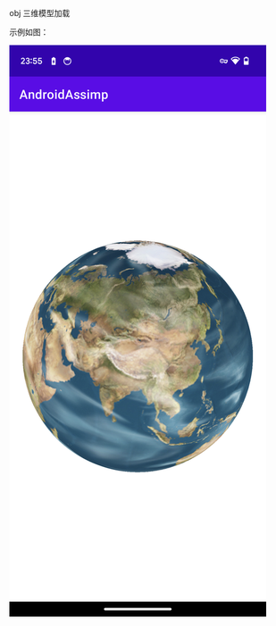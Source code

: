 
obj 三维模型加载

示例如图：

![Screenshot_20231119-235529.png](docs%2Fassets%2FScreenshot_20231119-235529.png)